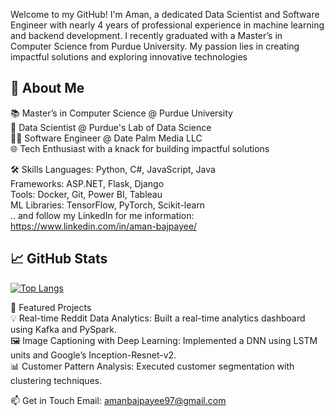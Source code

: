 Welcome to my GitHub! I'm Aman, a dedicated Data Scientist and Software Engineer with nearly 4 years of professional experience in machine learning and backend development. I recently graduated with a Master’s in Computer Science from Purdue University. My passion lies in creating impactful solutions and exploring innovative technologies 

## 🚀 About Me<br>
📚 Master’s in Computer Science @ Purdue University<br>
💼 Data Scientist @ Purdue's Lab of Data Science<br>
👨‍💻 Software Engineer @ Date Palm Media LLC<br>
🌐 Tech Enthusiast with a knack for building impactful solutions<br>

🛠 Skills
Languages: Python, C#, JavaScript, Java<br>
Frameworks: ASP.NET, Flask, Django<br>
Tools: Docker, Git, Power BI, Tableau<br>
ML Libraries: TensorFlow, PyTorch, Scikit-learn <br>
.. and follow my LinkedIn for me information: https://www.linkedin.com/in/aman-bajpayee/

## 📈 GitHub Stats

[![Top Langs](https://github-readme-stats.vercel.app/api/top-langs/?username=amanbajpayee0777&layout=compact&theme=radical)](https://github.com/anuraghazra/github-readme-stats)


🌟 Featured Projects<br>
💡 Real-time Reddit Data Analytics: Built a real-time analytics dashboard using Kafka and PySpark.<br>
🖼️ Image Captioning with Deep Learning: Implemented a DNN using LSTM units and Google’s Inception-Resnet-v2.<br>
📊 Customer Pattern Analysis: Executed customer segmentation with clustering techniques.<br>

📫 Get in Touch
Email: amanbajpayee97@gmail.com

